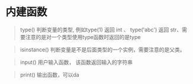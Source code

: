 # 内建函数
> type()  判断变量的类型,  例如type(1) 返回 int 、 type('abc') 返回 str、需要注意的是对一个类型使用type函数时返回的是type

> isinstance() 判断变量是不是后面类型的一个实例，需要注意的是父类。

> input() 用户输入函数， 该函数返回输入的字符串

> print() 输出函数，可以da
<!--stackedit_data:
eyJoaXN0b3J5IjpbLTIwMDcwMjMxOTYsLTY0MjQ3NDE1MiwxMz
M0MTUxOTcsMTI0ODY1NjE0MCwxNjIwMzg1NzgzLDI0OTc1OTcw
MV19
-->